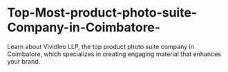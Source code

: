 # Top-Most-product-photo-suite-Company-in-Coimbatore-
Learn about Vividleo LLP, the top product photo suite company in Coimbatore, which specializes in creating engaging material that enhances your brand.
